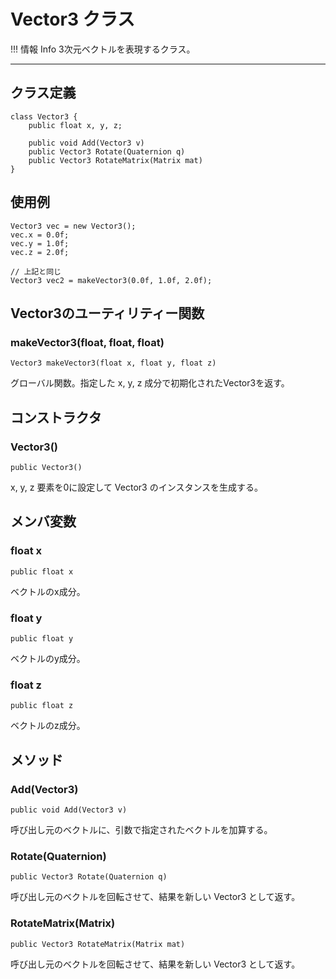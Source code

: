 
# Vector3 クラス

!!! 情報 Info
    3次元ベクトルを表現するクラス。

***

## クラス定義

```
class Vector3 {
    public float x, y, z;

    public void Add(Vector3 v)
    public Vector3 Rotate(Quaternion q)
    public Vector3 RotateMatrix(Matrix mat)
}
```

## 使用例

```
Vector3 vec = new Vector3();
vec.x = 0.0f;
vec.y = 1.0f;
vec.z = 2.0f;

// 上記と同じ
Vector3 vec2 = makeVector3(0.0f, 1.0f, 2.0f);
```


## Vector3のユーティリティー関数
### makeVector3(float, float, float)
`Vector3 makeVector3(float x, float y, float z)`

グローバル関数。指定した x, y, z 成分で初期化されたVector3を返す。


## コンストラクタ

### Vector3()
`public Vector3()`

x, y, z 要素を0に設定して Vector3 のインスタンスを生成する。



## メンバ変数
### float x
`public float x`

ベクトルのx成分。

### float y
`public float y`

ベクトルのy成分。

### float z
`public float z`

ベクトルのz成分。



## メソッド
### Add(Vector3)
`public void Add(Vector3 v)`

呼び出し元のベクトルに、引数で指定されたベクトルを加算する。

### Rotate(Quaternion)
`public Vector3 Rotate(Quaternion q)`

呼び出し元のベクトルを回転させて、結果を新しい Vector3 として返す。

### RotateMatrix(Matrix)
`public Vector3 RotateMatrix(Matrix mat)`

呼び出し元のベクトルを回転させて、結果を新しい Vector3 として返す。

